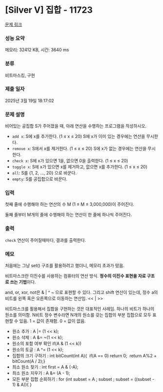 # [Silver V] 집합 - 11723

[문제 링크](https://www.acmicpc.net/problem/11723)

### 성능 요약

메모리: 32412 KB, 시간: 3640 ms

### 분류

비트마스킹, 구현

### 제출 일자

2025년 3월 19일 18:17:02

### 문제 설명

<p>비어있는 공집합 S가 주어졌을 때, 아래 연산을 수행하는 프로그램을 작성하시오.</p>

<ul>
	<li><code>add x</code>: S에 x를 추가한다. (1 ≤ x ≤ 20) S에 x가 이미 있는 경우에는 연산을 무시한다.</li>
	<li><code>remove x</code>: S에서 x를 제거한다. (1 ≤ x ≤ 20) S에 x가 없는 경우에는 연산을 무시한다.</li>
	<li><code>check x</code>: S에 x가 있으면 1을, 없으면 0을 출력한다. (1 ≤ x ≤ 20)</li>
	<li><code>toggle x</code>: S에 x가 있으면 x를 제거하고, 없으면 x를 추가한다. (1 ≤ x ≤ 20)</li>
	<li><code>all</code>: S를 {1, 2, ..., 20} 으로 바꾼다.</li>
	<li><code>empty</code>: S를 공집합으로 바꾼다.</li>
</ul>

### 입력

 <p>첫째 줄에 수행해야 하는 연산의 수 M (1 ≤ M ≤ 3,000,000)이 주어진다.</p>

<p>둘째 줄부터 M개의 줄에 수행해야 하는 연산이 한 줄에 하나씩 주어진다.</p>

### 출력

 <p><code>check</code> 연산이 주어질때마다, 결과를 출력한다.</p>

### 메모

처음에는 그냥 set() 구조를 활용하려고 했더니, 메모리 초과가 떴음.

비트마스크란 이진수를 사용하는 컴퓨터의 연산 방식. **정수의 이진수 표현을 자료 구조로 쓰는 기법**이다.

and, or, xor, not은 & | ^ ~ 으로 표현할 수 있다.
그리고 shift 연산이 있는데, 정수 a의 비트를 왼쪽 혹은 오른쪽으로 이동하는 연산임. << | >>

비트마스크를 활용해서 집합을 구현하는 것은 대표적인 사례임. 하나의 비트가 하나의 원소를 의미함. N비트 정수 변수라면 N개의 원소를 갖는 집합의 부분 집합으로 모두 표현할 수 있음. 1 = 값이 존재함. 0 = 값이 없음.

- 원소 추가 : A |= (1 << k);
- 원소 삭제 : A &= ~(1 << k);
- 원소의 포함 여부 확인 if(A & (1 << k))
- 원소의 토글 : A ^= (1 << k);
- 집합의 크기 구하기 :
  int bitCount(int A){  if(A == 0) return 0;  return A%2 + bitCount(A / 2);}
- 최소 원소 찾기 : int first = A & (-A);
- 최소 원소 지우기 : A &= (A - 1);
- 모든 부분 집합 순회하기 :
  for (int subset = A ; subset ; subset = ((subset - 1) & A)){ }
